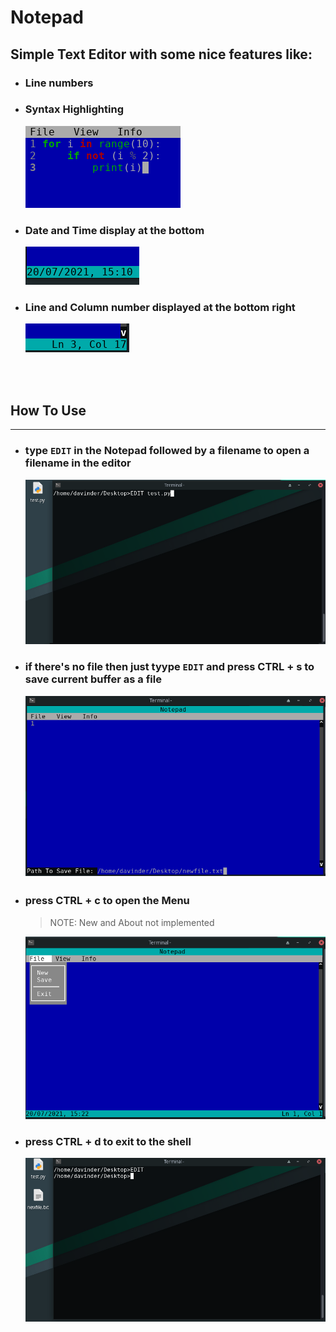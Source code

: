 # Notepad

## Simple Text Editor with some nice features like:

- ### Line numbers
- ### Syntax Highlighting

  ![SyntaxHighlightingScreenshot](images/SyntaxHighlighting.png)

- ### Date and Time display at the bottom

  ![DateTimeScreenshot](images/DateTime.png)

- ### Line and Column number displayed at the bottom right

  ![LineColScrenshot](images/LineCol.png)

<br><br>

## How To Use

---

- ### type `EDIT` in the Notepad followed by a filename to open a filename in the editor

  ![EditCommandScreenshot](images/EDIT1.png)

- ### if there's no file then just tyype `EDIT` and press **CTRL + s** to save current buffer as a file

  ![SavingScreenshot](images/EDIT2.png)

- ### press CTRL + c to open the Menu

  > NOTE: New and About not implemented

  ![Menuscreenshot](images/EDIT3.png)

- ### press CTRL + d to exit to the shell

  ![ShellScreenShot](images/EDIT4.png)
